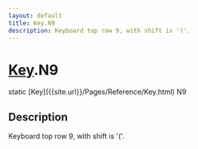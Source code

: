 ```yaml
---
layout: default
title: Key.N9
description: Keyboard top row 9, with shift is '('.
---
```

# [Key]({{site.url}}/Pages/Reference/Key.html).N9

<div class='signature' markdown='1'>
static [Key]({{site.url}}/Pages/Reference/Key.html) N9
</div>

## Description
Keyboard top row 9, with shift is '('.

